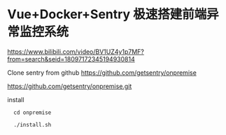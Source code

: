 
# Vue+Docker+Sentry 极速搭建前端异常监控系统
https://www.bilibili.com/video/BV1UZ4y1p7MF?from=search&seid=18097172345194930814


Clone sentry from github
https://github.com/getsentry/onpremise

https://github.com/getsentry/onpremise.git

install
```
  cd onpremise

  ./install.sh
```